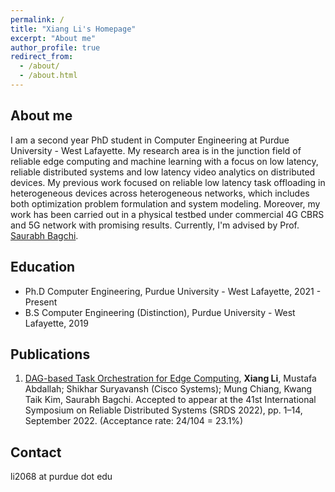 ```yaml
---
permalink: /
title: "Xiang Li's Homepage"
excerpt: "About me"
author_profile: true
redirect_from: 
  - /about/
  - /about.html
---
```


## About me

I am a second year PhD student in Computer Engineering at Purdue University - West Lafayette. My research area is in the junction field of reliable edge computing and machine learning with a focus on low latency, reliable distributed systems and low latency video analytics on distributed devices. My previous work focused on reliable low latency task offloading in heterogeneous devices across heterogeneous networks, which includes both optimization problem formulation and system modeling. Moreover, my work has been carried out in a physical testbed under commercial 4G CBRS and 5G network with promising results. Currently, I'm advised by Prof. [Saurabh Bagchi](https://engineering.purdue.edu/~sbagchi/).

## Education
* Ph.D Computer Engineering, Purdue University - West Lafayette, 2021 - Present
* B.S Computer Engineering (Distinction), Purdue University - West Lafayette, 2019


## Publications
1. [DAG-based Task Orchestration for Edge Computing](https://github.com/Mrxiangli/Mrxiangli.github.io/tree/master/files/ibdash-srds22.pdf),
**Xiang Li**, Mustafa Abdallah; Shikhar Suryavansh (Cisco Systems); Mung Chiang, Kwang Taik Kim, Saurabh Bagchi. Accepted to appear at the 41st International Symposium on Reliable Distributed Systems (SRDS 2022), pp. 1–14, September 2022. (Acceptance rate: 24/104 = 23.1%)


## Contact
li2068 at purdue dot edu
